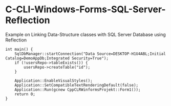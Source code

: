 # C-CLI-Windows-Forms-SQL-Server-Reflection
Example on Linking Data-Structure classes with SQL Server Database using Reflection

```
int main() {
	SqlDbManager::startConnection("Data Source=DESKTOP-H1U4ABL;Initial Catalog=DemoAppDb;Integrated Security=True");
	if (!usersRepo->tableExists()) {
		usersRepo->createTable("id");
	}

	Application::EnableVisualStyles();
	Application::SetCompatibleTextRenderingDefault(false);
	Application::Run(gcnew CppCLRWinformsProjekt::Form1());
	return 0;
}
```
